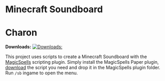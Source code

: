 # Minecraft Soundboard
# Charon

**Downloads:** 
[![**Downloads:** ](https://img.shields.io/github/downloads/JasperLorelai/minecraft-soundboard/total.svg)](https://mhaprodigy.uk/soundboard/)

This project uses scripts to create a Minecraft Soundboard with the [MagicSpells](https://github.com/TheComputerGeek2/MagicSpells) scripting plugin. Simply install the MagicSpells Paper plugin, [download](https://mhaprodigy.uk/soundboard/) the script you need and drop it in the MagicSpells plugin folder. Run `/sb` ingame to open the menu.
